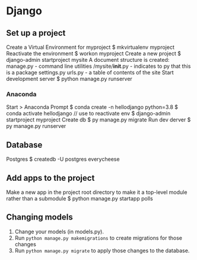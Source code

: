 # Django

## Set up a project

Create a Virtual Environment for myproject
    $ mkvirtualenv myproject
Reactivate the environment
    $ workon myproject
Create a new project
    $ django-admin startproject mysite
A document structure is created:
    manage.py - command line utilities
    /mysite/__init__.py - indicates to py that this is a package
            settings.py
            urls.py - a table of contents of the site
Start development server
    $ python manage.py runserver

### Anaconda

Start > Anaconda Prompt
    $ conda create -n hellodjango python=3.8
    $ conda activate hellodjango // use to reactivate env
    $ django-admin startproject myproject
Create db
    $ py manage.py migrate
Run dev derver
    $ py manage.py runserver

## Database

Postgres
    $ createdb -U postgres everycheese

## Add apps to the project

Make a new app in the project root directory to make it a top-level module rather than a submodule
    $ python manage.py startapp polls

## Changing models

1. Change your models (in models.py).
2. Run `python manage.py makemigrations` to create migrations for those changes
3. Run `python manage.py migrate` to apply those changes to the database.

